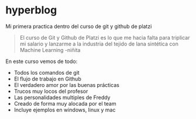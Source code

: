 # hyperblog
Mi primera practica dentro del curso de git y github de platzi
>El curso de Git y Github de Platzi es lo que me hacia falta para triplicar mi salario y lanzarme a la industria del tejido de lana sintética con Machine Learning
>-niñita

En este curso vemos de todo:
* Todos los comandos de git
* El flujo de trabajo en Github
* El verdadero amor por las buenas prácticas
* Trucos muy locos del profesor
* Las personalidades multiples de Freddy
* Creado de forma muy alocada por el team
* Incluye ejemplos en windows, linux y mac   